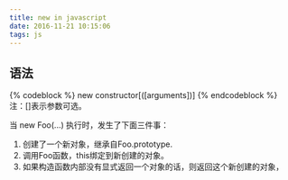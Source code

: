 ```yaml
---
title: new in javascript
date: 2016-11-21 10:15:06
tags: js
---
```

## 语法
{% codeblock %}
new constructor[([arguments])]
{% endcodeblock %}
注：[]表示参数可选。

当 new Foo(...) 执行时，发生了下面三件事：
1. 创建了一个新对象，继承自Foo.prototype.
2. 调用Foo函数，this绑定到新创建的对象。
3. 如果构造函数内部没有显式返回一个对象的话，则返回这个新创建的对象，

